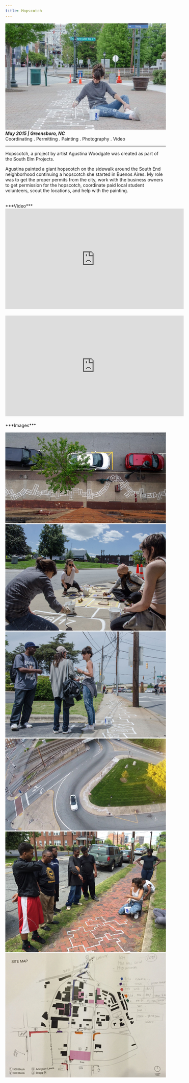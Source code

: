 ```yaml
---
title: Hopscotch
---
```


![Hopscotch](assets/img/work/hopscotch/hopscotch.jpg)
***May 2015 | Greensboro, NC*** <br>
Coordinating . Permitting . Painting . Photography . Video

---

Hopscotch, a project by artist Agustina Woodgate was created as part of the South Elm Projects.

Agustina painted a giant hopscotch on the sidewalk around the South End neighborhood continuing a hopscotch she started in Buenos Aires.
My role was to get the proper permits from the city, work with the business owners to get permission for the hopscotch, coordinate paid local student volunteers, scout the locations, and help with the painting.

<br>
***Video***
<div class="video-container">
  <iframe width="560" height="315" src="https://www.youtube.com/embed/DHemDBebE8o" frameborder="0" allowfullscreen></iframe>
</div><br>
<div class="video-container">
  <iframe width="560" height="315" src="https://www.youtube.com/embed/HT3_InMDmq0" frameborder="0" allowfullscreen></iframe>
</div>

<br>
***Images***

![Hopscotch](assets/img/work/hopscotch/hopscotch-1.jpg)
![Hopscotch](assets/img/work/hopscotch/hopscotch-2.jpg)
![Hopscotch](assets/img/work/hopscotch/hopscotch-3.jpg)
![Hopscotch](assets/img/work/hopscotch/hopscotch-4.jpg)
![Hopscotch](assets/img/work/hopscotch/hopscotch-5.jpg)
![Hopscotch](assets/img/work/hopscotch/map.jpg)

